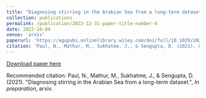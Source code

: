 ```yaml
---
title: "Diagnosing stirring in the Arabian Sea from a long-term dataset"
collection: publications
permalink: /publication/2022-12-31-paper-title-number-4
date: 2022-10-04
venue: 'arxiv'
paperurl: 'https://agupubs.onlinelibrary.wiley.com/doi/full/10.1029/2021JC017180'
citation: 'Paul, N., Mathur, M., Sukhatme, J., & Sengupta, D. (2021). &quot;Diagnosing stirring in the Arabian Sea from a long-term dataset.&quot;, <i>In preparation</i>, arxiv.'
---
```


[Download paper here](http://academicpages.github.io/files/paper2.pdf)

Recommended citation: Paul, N., Mathur, M., Sukhatme, J., & Sengupta, D. (2021). "Diagnosing stirring in the Arabian Sea from a long-term dataset.", <i>In preparation</i>, arxiv.

